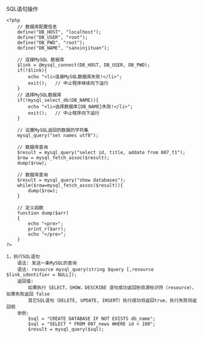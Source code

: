 SQL语句操作

    <?php
        // 数据库配置信息
        define("DB_HOST", "localhost");
        define("DB_USER", "root");
        define("DB_PWD", "root");
        define("DB_NAME", "sanxinjituan");
        
        // 连接MySQL 数据库
        $link = @mysql_connect(DB_HOST, DB_USER, DB_PWD);
        if(!$link){
            echo "<li>连接MySQL数据库失败!</li>";
            exit();   // 中止程序继续向下运行
        }
        // 选择MySQL数据库
        if(!mysql_select_db(DB_NAME)){
            echo "<li>选择数据库{DB_NAME}失败!</li>";
            exit();   // 中止程序向下运行
        }
        
        // 设置MySQL返回的数据的字符集
        mysql_query("set names utf8"); 
        
        // 数据库查询
        $result = mysql_query("select id, title, addate from 007_t1");
        $row = mysql_fetch_assoc($result);
        dump($row);
        
        // 数据库查询
        $result = mysql_query("show databases");
        while($row=mysql_fetch_assoc($result)){
            dump($row);
        }
        
        // 定义函数
        function dump($arr)
        {
            echo "<pre>";
            print_r($arr);
            echo "</pre>";
        }
    ?>
    
    1，执行SQL语句
        语法: 发送一条MySQL的查询
        语法: resource mysql_query(string $query [,resource $link_identifier = NULL]);
        返回值:
            如果执行 SELECT，SHOW，DESCRIBE 语句成功返回到资源标识符（resource），如果失败返回 false
            其它SQL语句（DELETE, UPDATE, INSERT）执行成功将返回true，执行失败将返回假
        举例:
            $sql = "CREATE DATABASE IF NOT EXISTS db_name";
            $sql = "SELECT * FROM 007_news WHERE id < 100";
            $result = mysql_query($sql);
            
            
            
            
            
        
        
    
    
    
    
    
    
    
    
    
    
    
    
    
    
    
    
    
